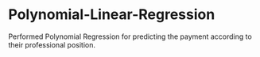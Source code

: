 # Polynomial-Linear-Regression
Performed Polynomial Regression for predicting the payment according to their professional position.
